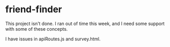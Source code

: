 # friend-finder

This project isn't done. I ran out of time this week, and I need some support with some of these concepts. 

I have issues in apiRoutes.js and survey.html.
